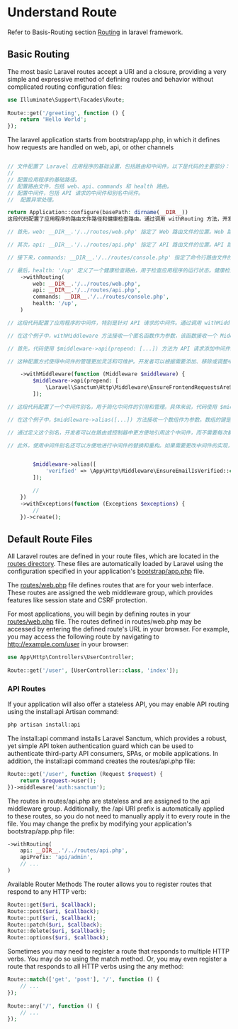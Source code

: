 # Understand Route

Refer to Basis-Routing section [Routing](https://laravel.com/docs/11.x/routing#basic-routing) in laravel framework.

## Basic Routing

The most basic Laravel routes accept a URI and a closure, providing a very simple and expressive method of defining routes and behavior without complicated routing configuration files:

```php
use Illuminate\Support\Facades\Route;
 
Route::get('/greeting', function () {
    return 'Hello World';
});
```

The laravel application starts from bootstrap/app.php, in which it defines how requests are handled on web, api, or other channels

```php

// 文件配置了 Laravel 应用程序的基础设置，包括路由和中间件。以下是代码的主要部分：
//
// 配置应用程序的基础路径。
// 配置路由文件，包括 web、api、commands 和 health 路由。
// 配置中间件，包括 API 请求的中间件和别名中间件。
//  配置异常处理。

return Application::configure(basePath: dirname(__DIR__))
这段代码配置了应用程序的路由文件路径和健康检查路由。通过调用 withRouting 方法，开发者可以指定不同类型的路由文件位置以及健康检查路由的路径。

// 首先，web: __DIR__.'/../routes/web.php' 指定了 Web 路由文件的位置。Web 路由文件通常包含处理浏览器请求的路由定义，例如显示网页、处理表单提交等。通过指定这个文件路径，应用程序可以加载并使用这些 Web 路由。

// 其次，api: __DIR__.'/../routes/api.php' 指定了 API 路由文件的位置。API 路由文件通常包含处理 API 请求的路由定义，例如返回 JSON 数据、处理 API 端点等。通过指定这个文件路径，应用程序可以加载并使用这些 API 路由。

// 接下来，commands: __DIR__.'/../routes/console.php' 指定了命令行路由文件的位置。命令行路由文件通常包含处理 Artisan 命令的路由定义，例如自定义命令、调度任务等。通过指定这个文件路径，应用程序可以加载并使用这些命令行路由。

// 最后，health: '/up' 定义了一个健康检查路由，用于检查应用程序的运行状态。健康检查路由通常用于监控和运维，确保应用程序正常运行并能够响应请求。通过定义这个路由路径，运维人员可以定期访问这个端点，检查应用程序的健康状态。
    ->withRouting(
        web: __DIR__.'/../routes/web.php',
        api: __DIR__.'/../routes/api.php',
        commands: __DIR__.'/../routes/console.php',
        health: '/up',
    )

// 这段代码配置了应用程序的中间件，特别是针对 API 请求的中间件。通过调用 withMiddleware 方法，开发者可以指定应用程序在处理请求时需要使用的中间件。

// 在这个例子中，withMiddleware 方法接收一个匿名函数作为参数，该函数接收一个 Middleware 对象。这个 Middleware 对象用于配置应用程序的中间件。

// 首先，代码使用 $middleware->api(prepend: [...]) 方法为 API 请求添加中间件。具体来说，这里添加了 \Laravel\Sanctum\Http\Middleware\EnsureFrontendRequestsAreStateful::class 中间件。这个中间件确保前端请求是有状态的，通常用于处理基于 Laravel Sanctum 的 API 认证。通过将这个中间件添加到 API 请求的前面，可以确保所有 API 请求在到达控制器之前都经过这个中间件的处理，从而增强应用程序的安全性。

// 这种配置方式使得中间件的管理更加灵活和可维护。开发者可以根据需要添加、移除或调整中间件的顺序，以满足不同的业务需求和安全要求。通过这种方式，可以确保应用程序在处理请求时，始终遵循预定义的安全和业务逻辑。

    ->withMiddleware(function (Middleware $middleware) {
        $middleware->api(prepend: [
            \Laravel\Sanctum\Http\Middleware\EnsureFrontendRequestsAreStateful::class,
        ]);

// 这段代码配置了一个中间件别名，用于简化中间件的引用和管理。具体来说，代码使用 $middleware->alias([...]) 方法定义了一个中间件别名映射。

// 在这个例子中，$middleware->alias([...]) 方法接收一个数组作为参数。数组的键是中间件的别名，值是中间件类的完全限定名。在这段代码中，定义了一个名为 verified 的别名，对应的中间件类是 \App\Http\Middleware\EnsureEmailIsVerified::class。

// 通过定义这个别名，开发者可以在路由或控制器中更方便地引用这个中间件，而不需要每次都写出完整的类名。例如，在路由定义中，可以使用 middleware('verified') 来应用这个中间件，而不需要使用 middleware(\App\Http\Middleware\EnsureEmailIsVerified::class)。这种方式不仅使代码更加简洁，还提高了代码的可读性和可维护性。

// 此外，使用中间件别名还可以方便地进行中间件的替换和重构。如果需要更改中间件的实现，只需更新别名映射，而不需要修改所有引用该中间件的代码。这种灵活性使得应用程序的中间件管理更加高效和便捷。


        $middleware->alias([
            'verified' => \App\Http\Middleware\EnsureEmailIsVerified::class,
        ]);

        //
    })
    ->withExceptions(function (Exceptions $exceptions) {
        //
    })->create();
```


## Default Route Files

All Laravel routes are defined in your route files, which are located in the [routes directory](routes). These files are automatically loaded by Laravel using the configuration specified in your application's [bootstrap/app.php](bootstrap/app.php) file. 

The [routes/web.php](routes/web.php) file defines routes that are for your web interface. These routes are assigned the web middleware group, which provides features like session state and CSRF protection.

For most applications, you will begin by defining routes in your [routes/web.php](routes/web.php) file. The routes defined in routes/web.php may be accessed by entering the defined route's URL in your browser. For example, you may access the following route by navigating to http://example.com/user in your browser:

```php
use App\Http\Controllers\UserController;
 
Route::get('/user', [UserController::class, 'index']);
```

### API Routes
If your application will also offer a stateless API, you may enable API routing using the install:api Artisan command:

```bash
php artisan install:api
```

The install:api command installs Laravel Sanctum, which provides a robust, yet simple API token authentication guard which can be used to authenticate third-party API consumers, SPAs, or mobile applications. In addition, the install:api command creates the routes/api.php file:

```php
Route::get('/user', function (Request $request) {
    return $request->user();
})->middleware('auth:sanctum');
```

The routes in routes/api.php are stateless and are assigned to the api middleware group. Additionally, the /api URI prefix is automatically applied to these routes, so you do not need to manually apply it to every route in the file. You may change the prefix by modifying your application's bootstrap/app.php file:

```php
->withRouting(
    api: __DIR__.'/../routes/api.php',
    apiPrefix: 'api/admin',
    // ...
)
```

Available Router Methods
The router allows you to register routes that respond to any HTTP verb:

```php
Route::get($uri, $callback);
Route::post($uri, $callback);
Route::put($uri, $callback);
Route::patch($uri, $callback);
Route::delete($uri, $callback);
Route::options($uri, $callback);
```

Sometimes you may need to register a route that responds to multiple HTTP verbs. You may do so using the match method. Or, you may even register a route that responds to all HTTP verbs using the any method:

```php
Route::match(['get', 'post'], '/', function () {
    // ...
});
 
Route::any('/', function () {
    // ...
});
```


